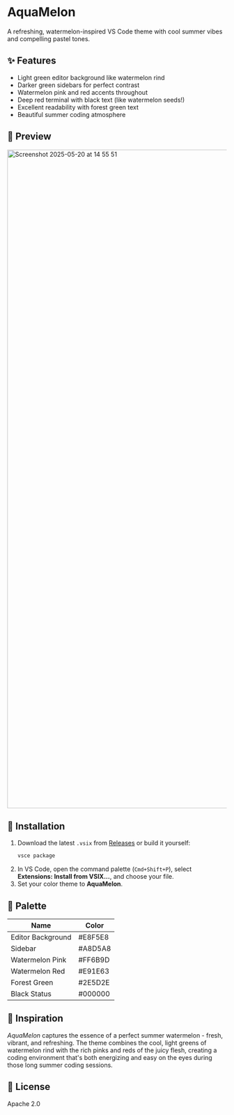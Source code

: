 # AquaMelon

A refreshing, watermelon-inspired VS Code theme with cool summer vibes and compelling pastel tones.

## ✨ Features

- Light green editor background like watermelon rind
- Darker green sidebars for perfect contrast
- Watermelon pink and red accents throughout
- Deep red terminal with black text (like watermelon seeds!)
- Excellent readability with forest green text
- Beautiful summer coding atmosphere

## 📸 Preview

<img width="1512" alt="Screenshot 2025-05-20 at 14 55 51" src="https://github.com/user-attachments/assets/99e3e509-42cc-4db6-8374-02d72df03143" />

## 🚀 Installation

1. Download the latest `.vsix` from [Releases](#) or build it yourself:
   ```sh
   vsce package
   ```
2. In VS Code, open the command palette (`Cmd+Shift+P`), select **Extensions: Install from VSIX...**, and choose your file.
3. Set your color theme to **AquaMelon**.

## 🎨 Palette

| Name              | Color    |
|-------------------|----------|
| Editor Background | #E8F5E8  |
| Sidebar           | #A8D5A8  |
| Watermelon Pink   | #FF6B9D  |
| Watermelon Red    | #E91E63  |
| Forest Green      | #2E5D2E  |
| Black Status      | #000000  |

## 🍉 Inspiration

*AquaMelon* captures the essence of a perfect summer watermelon - fresh, vibrant, and refreshing. The theme combines the cool, light greens of watermelon rind with the rich pinks and reds of the juicy flesh, creating a coding environment that's both energizing and easy on the eyes during those long summer coding sessions.

## 📝 License

Apache 2.0
